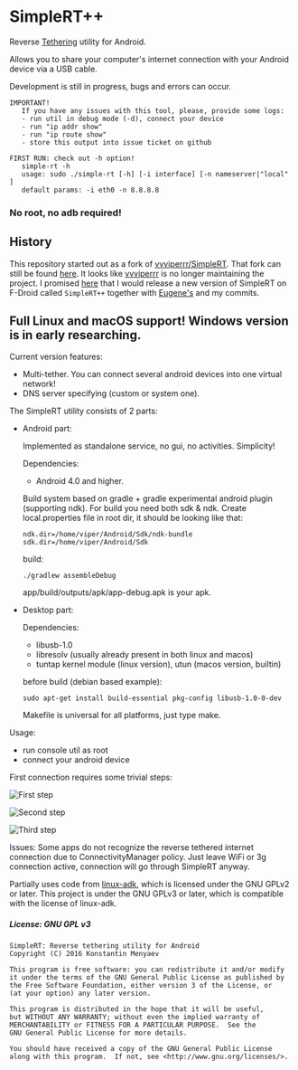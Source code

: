 # SimpleRT++
Reverse [Tethering](https://en.wikipedia.org/wiki/Tethering) utility for Android.

Allows you to share your computer's internet connection with your Android device via a USB cable.

Development is still in progress, bugs and errors can occur.

```
IMPORTANT!
   If you have any issues with this tool, please, provide some logs:
   - run util in debug mode (-d), connect your device
   - run "ip addr show"
   - run "ip route show"
   - store this output into issue ticket on github
```

```
FIRST RUN: check out -h option!
   simple-rt -h
   usage: sudo ./simple-rt [-h] [-i interface] [-n nameserver|"local" ]
   default params: -i eth0 -n 8.8.8.8
```

### No root, no adb required!

## History

This repository started out as a fork of [vvviperrr/SimpleRT](https://github.com/vvviperrr/SimpleRT).
That fork can still be found [here](https://github.com/iteratec/SimpleRT).
It looks like [vvviperrr](https://github.com/vvviperrr) is no longer maintaining the project.
I promised [here](https://github.com/vvviperrr/SimpleRT/issues/37#issuecomment-452686164) that I
would release a new version of SimpleRT on F-Droid called `SimpleRT++` together with
[Eugene's](https://github.com/eugene-sevostianov-sc/SimpleRT) and my commits.

## Full Linux and macOS support! Windows version is in early researching.

   Current version features:
   - Multi-tether. You can connect several android devices into one virtual network!
   - DNS server specifying (custom or system one).

The SimpleRT utility consists of 2 parts:

- Android part:

   Implemented as standalone service, no gui, no activities. Simplicity!

   Dependencies:
   - Android 4.0 and higher.

   Build system based on gradle + gradle experimental android plugin (supporting ndk). For build you need both sdk & ndk.
Create local.properties file in root dir, it should be looking like that:
   ```
   ndk.dir=/home/viper/Android/Sdk/ndk-bundle
   sdk.dir=/home/viper/Android/Sdk
   ```
   build:
   ```
   ./gradlew assembleDebug
   ```
   app/build/outputs/apk/app-debug.apk is your apk.

- Desktop part:

   Dependencies:
   - libusb-1.0
   - libresolv (usually already present in both linux and macos)
   - tuntap kernel module (linux version), utun (macos version, builtin)

   before build (debian based example):
   ```
   sudo apt-get install build-essential pkg-config libusb-1.0-0-dev
   ```

   Makefile is universal for all platforms, just type make.

Usage:

- run console util as root
- connect your android device

First connection requires some trivial steps:

![First step](screens/accessory.png)

![Second step](screens/vpn.png)

![Third step](screens/connected.png)

Issues: Some apps do not recognize the reverse tethered internet connection due to ConnectivityManager policy. Just leave WiFi or 3g connection active, connection will go through SimpleRT anyway.

Partially uses code from [linux-adk](https://github.com/gibsson/linux-adk), which is licensed under the GNU GPLv2 or later. This project is under the GNU GPLv3 or later, which is compatible with the license of linux-adk.

##### License: GNU GPL v3

```
SimpleRT: Reverse tethering utility for Android
Copyright (C) 2016 Konstantin Menyaev

This program is free software: you can redistribute it and/or modify
it under the terms of the GNU General Public License as published by
the Free Software Foundation, either version 3 of the License, or
(at your option) any later version.

This program is distributed in the hope that it will be useful,
but WITHOUT ANY WARRANTY; without even the implied warranty of
MERCHANTABILITY or FITNESS FOR A PARTICULAR PURPOSE.  See the
GNU General Public License for more details.

You should have received a copy of the GNU General Public License
along with this program.  If not, see <http://www.gnu.org/licenses/>.
```
